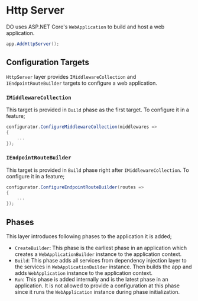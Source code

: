 # Http Server

DO uses ASP.NET Core's `WebApplication` to build and host a web application.

```csharp
app.AddHttpServer();
```

## Configuration Targets

`HttpServer` layer provides `IMiddlewareCollection` and `IEndpointRouteBuilder`
targets to configure a web application.

### `IMiddlewareCollection`

This target is provided in `Build` phase as the first target. To configure it in
a feature;

```csharp
configurator.ConfigureMiddlewareCollection(middlewares =>
{
    ...
});
```

### `IEndpointRouteBuilder`

This target is provided in `Build` phase right after `IMiddlewareCollection`. To
configure it in a feature;

```csharp
configurator.ConfigureEndpointRouteBuilder(routes =>
{
    ...
});
```

## Phases

This layer introduces following phases to the application it is added;

- `CreateBuilder`: This phase is the earliest phase in an application which
  creates a `WebApplicationBuilder` instance to the application context.
- `Build`: This phase adds all services from dependency injection layer to the
  services in `WebApplicationBuilder` instance. Then builds the app and adds
  `WebApplication` instance to the application context.
- `Run`: This phase is added internally and is the latest phase in an
  application. It is not allowed to provide a configuration at this phase since
  it runs the `WebApplication` instance during phase initialization.
